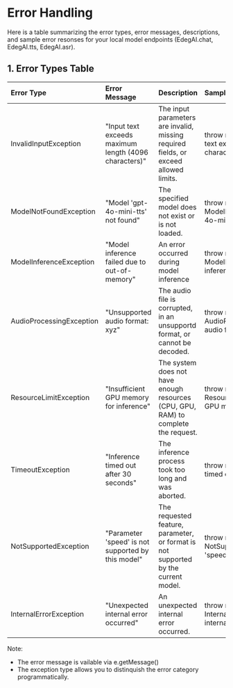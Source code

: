 # Error Handling
Here is a table summarizing the error types, error messages, descriptions, and sample error resonses for your local model endpoints (EdegAI.chat, EdegAI.tts, EdegAI.asr).

## 1. Error Types Table

| Error Type | Error Message | Description | Sample Error Response |
| :--- | :--- | :--- | :--- |
| InvalidInputException | "Input text exceeds maximum length (4096 characters)" | The input parameters are invalid, missing required fields, or exceed allowed limits. | throw new InvalidInputException("Input text exceeds maximum length (4096 characters)"); |
| ModelNotFoundException | "Model 'gpt-4o-mini-tts' not found" | The specified model does not exist or is not loaded. | throw new ModelNotFoundException("Model 'gpt-4o-mini-tts' not found"); |
|ModelInferenceException | "Model inference failed due to out-of-memory" | An error occurred during model inference | throw new ModelInferenceException("Model inference failed due to out-of-memory"); |
| AudioProcessingException | "Unsupported audio format: xyz" | The audio file is corrupted, in an unsupportd format, or cannot be decoded. | throw new AudioProcessingException("Unsupported audio format: .xyz"); |
| ResourceLimitException | "Insufficient GPU memory for inference" | The system does not have enough resources (CPU, GPU, RAM) to complete the request. | throw new ResourceLimitException("Insufficient GPU memory for inference"); |
| TimeoutException | "Inference timed out after 30 seconds" | The inference process took too long and was aborted. | throw new TimeoutException("Inference timed out after 30 seconds"); |
| NotSupportedException | "Parameter 'speed' is not supported by this model" | The requested feature, parameter, or format is not supported by the current model. | throw new NotSupportedException("Parameter 'speed' is not supported by this model"); |
| InternalErrorException | "Unexpected internal error occurred" | An unexpected internal error occurred. | throw new InternalErrorException("Unexpected internal error occurred"); |

Note:
- The error message is vailable via e.getMessage()
- The exception type allows you to distinquish the error category programmatically.